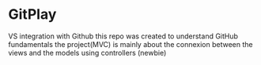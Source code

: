 # GitPlay
VS integration with Github
this repo was created to understand GitHub fundamentals
the project(MVC) is mainly about the connexion between the views and the models using controllers (newbie)
